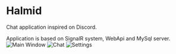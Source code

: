 # Halmid
Chat application inspired on Discord.

Application is based on SignalR system, WebApi and MySql server.
![Main Window](https://i.imgur.com/Y0wbUL8.png)
![Chat](https://i.imgur.com/x4EzlEM.png)
![Settings](https://i.imgur.com/f0oFTQz.png)
